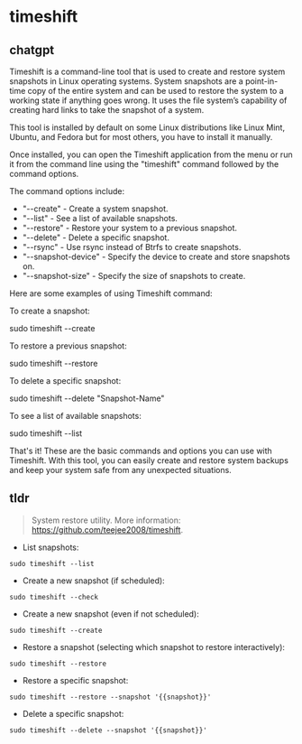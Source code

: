 # timeshift 
## chatgpt 
Timeshift is a command-line tool that is used to create and restore system snapshots in Linux operating systems. System snapshots are a point-in-time copy of the entire system and can be used to restore the system to a working state if anything goes wrong. It uses the file system’s capability of creating hard links to take the snapshot of a system.

This tool is installed by default on some Linux distributions like Linux Mint, Ubuntu, and Fedora but for most others, you have to install it manually.

Once installed, you can open the Timeshift application from the menu or run it from the command line using the "timeshift" command followed by the command options.

The command options include:

- "--create" - Create a system snapshot.
- "--list" - See a list of available snapshots.
- "--restore" - Restore your system to a previous snapshot.
- "--delete" - Delete a specific snapshot.
- "--rsync" - Use rsync instead of Btrfs to create snapshots.
- "--snapshot-device" - Specify the device to create and store snapshots on.
- "--snapshot-size" - Specify the size of snapshots to create.

Here are some examples of using Timeshift command:

To create a snapshot: 

sudo timeshift --create

To restore a previous snapshot:

sudo timeshift --restore

To delete a specific snapshot:

sudo timeshift --delete  "Snapshot-Name"

To see a list of available snapshots:

sudo timeshift --list

That's it! These are the basic commands and options you can use with Timeshift. With this tool, you can easily create and restore system backups and keep your system safe from any unexpected situations. 

## tldr 
 
> System restore utility.
> More information: <https://github.com/teejee2008/timeshift>.

- List snapshots:

`sudo timeshift --list`

- Create a new snapshot (if scheduled):

`sudo timeshift --check`

- Create a new snapshot (even if not scheduled):

`sudo timeshift --create`

- Restore a snapshot (selecting which snapshot to restore interactively):

`sudo timeshift --restore`

- Restore a specific snapshot:

`sudo timeshift --restore --snapshot '{{snapshot}}'`

- Delete a specific snapshot:

`sudo timeshift --delete --snapshot '{{snapshot}}'`
